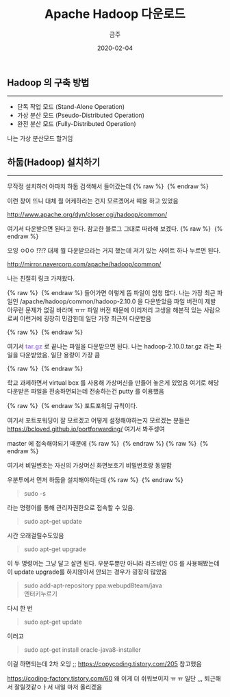 ﻿---
title : "Apache Hadoop 다운로드"
author : "금주"
#categories : - Project
date: "2020-02-04"
---

## Hadoop 의 구축 방법
---
* 단독 작업 모드 (Stand-Alone Operation)
* 가상 분산 모드 (Pseudo-Distributed Operation)
* 완전 분산 모드 (Fully-Distributed Operation)

나는 가상 분산모드 할거임


## 하둡(Hadoop) 설치하기
---
무작정 설치하러 아파치 하둡 검색해서 들어갔는데
{% raw %} <img src="https://bcloved.github.io/assets/images/20200204ApacheHadoop/1.PNG" alt=""> {% endraw %}

이런 창이 뜨니 대체 뭘 어케하라는 건지 모르겠어서 띠용 하고 있었음


http://www.apache.org/dyn/closer.cgi/hadoop/common/

여기서 다운받으면 된다고 한다.
참고한 블로그 그대로 따라해 보겠다.
{% raw %} <img src="https://bcloved.github.io/assets/images/20200204ApacheHadoop/2.PNG" alt=""> {% endraw %}

오잉 ㅇ0ㅇ !?!?
대체 뭘 다운받으라는 거지 했는데 저기 있는 사이트 하나 누르면 된다.

http://mirror.navercorp.com/apache/hadoop/common/

나는 친절히 링크 가져왔다.

{% raw %} <img src="https://bcloved.github.io/assets/images/20200204ApacheHadoop/3.PNG" alt=""> {% endraw %}
들어가면 이렇게 뜸
파일이 엄청 많다. 나는 가장 최근 파일인 /apache/hadoop/common/hadoop-2.10.0 을 다운받았음
파일 버전이 제발 아무런 문제가 없길 바라며 ㅠㅠ 파일 버전 때문에 이리저리 고생을 해본적 있는 사람으로써 이런거에 굉장히 민감한데 일단 가장 최근꺼 다운받음

{% raw %} <img src="https://bcloved.github.io/assets/images/20200204ApacheHadoop/4.PNG" alt=""> {% endraw %}

여기서 <b><span style="color:rgb(159, 125, 255)">tar.gz</span></b> 로 끝나는 파일을 다운받으면 된다.
나는 hadoop-2.10.0.tar.gz 라는 파일을 다운받았음. 일단 용량이 가장 큼

{% raw %} <img src="https://bcloved.github.io/assets/images/20200204ApacheHadoop/5.PNG" alt=""> {% endraw %}

학교 과제하면서 virtual box 를 사용해 가상머신을 만들어 놓은게 있었음
여기로 해당 다운받은 파일을 전송하면되는데 전송하는건 putty 를 이용했음



{% raw %} <img src="https://bcloved.github.io/assets/images/20200204ApacheHadoop/7.PNG" alt=""> {% endraw %}
포트포워딩 규칙이다.

여기서 포트포워딩이 잘 모르겠고 어떻게 설정해야하는지 모르겠는 분들은 https://bcloved.github.io/portforwarding/ 여기서 봐주셍여

master 에 접속해야되기 때문에
{% raw %} <img src="https://bcloved.github.io/assets/images/20200204ApacheHadoop/8.PNG" alt=""> {% endraw %}
{% raw %} <img src="https://bcloved.github.io/assets/images/20200204ApacheHadoop/9.PNG" alt=""> {% endraw %}

여기서 비밀번호는 자신의 가상머신 화면보호기 비밀번호랑 동일함

우분투에서 먼저 하둡을 설치해야하는데
{% raw %} <img src="https://bcloved.github.io/assets/images/20200204ApacheHadoop/10.PNG" alt=""> {% endraw %}
> sudo -s

라는 명령어를 통해 관리자권한으로 접속할 수 있음.

>sudo apt-get update

시간 오래걸릴수도있음

> sudo apt-get upgrade

이 두 명령어는 그냥 달고 살면 된다. 우분투뿐만 아니라 라즈비안 OS 를 사용해봤는데 이 update upgrade를 하지않아서 안되는 경우가 굉장히 많았음

> sudo add-apt-repository ppa:webupd8team/java<br>엔터키누르기

다시 한 번

>sudo apt-get update

이러고

>sudo apt-get install oracle-java8-installer

이걸 하면되는데 2차 오잉 ;;
https://copycoding.tistory.com/205 참고했음




https://coding-factory.tistory.com/60
왜 이게 더 쉬워보이지 ㅠ ㅠ 일단 ,,, 퇴근해서 잘릴것같ㅇㅏ서 내일 마저 올리겠음
